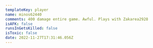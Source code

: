 ```yaml
---
templateKey: player
name: minos62440
comments: 400 damage entire game. Awful. Plays with Zakarea2928
isAFK: false
runsInGetsKilled: false
isToxic: false
date: 2022-11-27T17:31:46.056Z
---
```

